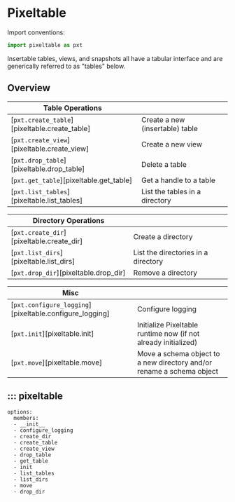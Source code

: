 # Pixeltable

Import conventions:
```python
import pixeltable as pxt
```

Insertable tables, views, and snapshots all have a tabular interface and are generically referred to as "tables"
below.

## Overview
| Table Operations                              |                                 |
|-----------------------------------------------|---------------------------------|
| [`pxt.create_table`][pixeltable.create_table] | Create a new (insertable) table |
| [`pxt.create_view`][pixeltable.create_view]   | Create a new view               |
| [`pxt.drop_table`][pixeltable.drop_table]     | Delete a table                  |
| [`pxt.get_table`][pixeltable.get_table]       | Get a handle to a table         |
| [`pxt.list_tables`][pixeltable.list_tables]   | List the tables in a directory  |

| Directory Operations                      |                                     |
|-------------------------------------------|-------------------------------------|
| [`pxt.create_dir`][pixeltable.create_dir] | Create a directory                  |
| [`pxt.list_dirs`][pixeltable.list_dirs]   | List the directories in a directory |
| [`pxt.drop_dir`][pixeltable.drop_dir]     | Remove a directory                  |

| Misc                                                    |                                                                       |
|---------------------------------------------------------|-----------------------------------------------------------------------|
| [`pxt.configure_logging`][pixeltable.configure_logging] | Configure logging                                                     |
| [`pxt.init`][pixeltable.init]                           | Initialize Pixeltable runtime now (if not already initialized)        |
| [`pxt.move`][pixeltable.move]                           | Move a schema object to a new directory and/or rename a schema object |

## ::: pixeltable
    options:
      members:
      - __init__
      - configure_logging
      - create_dir
      - create_table
      - create_view
      - drop_table
      - get_table
      - init
      - list_tables
      - list_dirs
      - move
      - drop_dir
